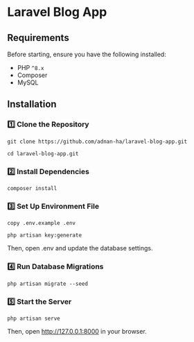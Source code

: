 # Laravel Blog App

## Requirements

Before starting, ensure you have the following installed:

-   PHP `^8.x`
-   Composer
-   MySQL

## Installation

### 1️⃣ Clone the Repository

```
git clone https://github.com/adnan-ha/laravel-blog-app.git
```

```
cd laravel-blog-app.git
```

### 2️⃣ Install Dependencies

```
composer install
```

### 3️⃣ Set Up Environment File

```
copy .env.example .env
```

```
php artisan key:generate
```

Then, open .env and update the database settings.

### 4️⃣ Run Database Migrations

```
php artisan migrate --seed
```

### 5️⃣ Start the Server

```
php artisan serve
```

Then, open http://127.0.0.1:8000 in your browser.
